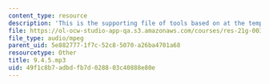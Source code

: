 ```yaml
---
content_type: resource
description: 'This is the supporting file of tools based on at the temple. '
file: https://ol-ocw-studio-app-qa.s3.amazonaws.com/courses/res-21g-003-learning-chinese-a-foundation-course-in-mandarin-spring-2011/49f1c8b7adbdfb7d028803c40888e80e_9.4.5.mp3
file_type: audio/mpeg
parent_uid: 5e882777-1f7c-52c8-5070-a26ba4701a68
resourcetype: Other
title: 9.4.5.mp3
uid: 49f1c8b7-adbd-fb7d-0288-03c40888e80e
---
```

